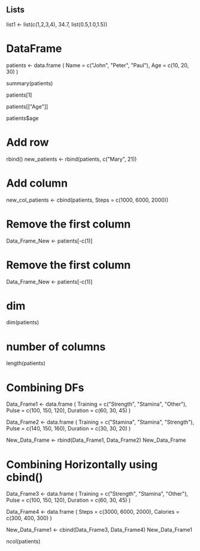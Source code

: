 ## Lists
list1 <- list(c(1,2,3,4), 34.7, list(0.5,1.0,1.5))

# DataFrame
patients <- data.frame (
  Name = c("John", "Peter", "Paul"),
  Age = c(10, 20, 30)
)

summary(patients)

patients[1]

patients[["Age"]]

patients$age

# Add row
rbind()
new_patients <- rbind(patients, c("Mary", 21))

# Add column
new_col_patients <- cbind(patients, Steps = c(1000, 6000, 2000))

# Remove the first column
Data_Frame_New <- patients[-c(1)]

# Remove the first column
Data_Frame_New <- patients[-c(1)]

# dim
dim(patients)

# number of columns
length(patients)

# Combining DFs
Data_Frame1 <- data.frame (
  Training = c("Strength", "Stamina", "Other"),
  Pulse = c(100, 150, 120),
  Duration = c(60, 30, 45)
)

Data_Frame2 <- data.frame (
  Training = c("Stamina", "Stamina", "Strength"),
  Pulse = c(140, 150, 160),
  Duration = c(30, 30, 20)
)

New_Data_Frame <- rbind(Data_Frame1, Data_Frame2)
New_Data_Frame

# Combining Horizontally using cbind()
Data_Frame3 <- data.frame (
  Training = c("Strength", "Stamina", "Other"),
  Pulse = c(100, 150, 120),
  Duration = c(60, 30, 45)
)

Data_Frame4 <- data.frame (
  Steps = c(3000, 6000, 2000),
  Calories = c(300, 400, 300)
)

New_Data_Frame1 <- cbind(Data_Frame3, Data_Frame4)
New_Data_Frame1

ncol(patients)

